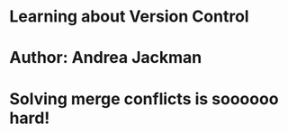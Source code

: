 # Learning about Version Control
# Author: Andrea Jackman
# Solving merge conflicts is soooooo hard!
